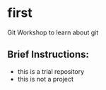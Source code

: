 # first
Git Workshop to learn about git
## Brief Instructions:
* this is a trial repository
* this is not a project